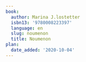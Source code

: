 ```yaml
---
book:
  author: Marina J.lostetter
  isbn13: '9780008223397'
  language: en
  slug: noumenon
  title: Noumenon
plan:
  date_added: '2020-10-04'
---
```

